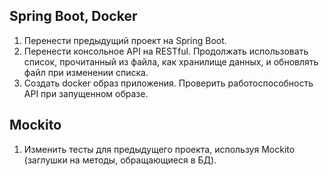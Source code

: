 ## Spring Boot, Docker

1) Перенести предыдущий проект на Spring Boot. 
2) Перенести консольное API на RESTful. Продолжать использовать список, прочитанный из файла, как хранилище данных, и обновлять файл при изменении списка. 
3) Создать docker образ приложения. Проверить работоспособность API при запущенном образе.

## Mockito

1) Изменить тесты для предыдущего проекта, используя Mockito (заглушки на методы, обращающиеся в БД).